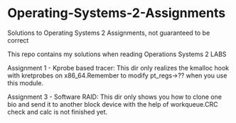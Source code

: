 # Operating-Systems-2-Assignments
Solutions to Operating Systems 2 Assignments, not guaranteed to be correct

This repo contains my solutions when reading Operations Systems 2 LABS

Assignment 1 - Kprobe based tracer: This dir only realizes the kmalloc hook with kretprobes on x86_64.Remember to modify pt_regs->?? when you use this module.

Assignment 3 - Software RAID: This dir only shows you how to clone one bio and send it to another block device with the help of workqueue.CRC check and calc is not finished yet.